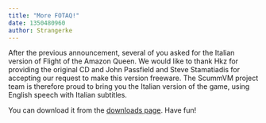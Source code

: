```yaml
---
title: "More FOTAQ!"
date: 1350480960
author: Strangerke
---
```


After the previous announcement, several of you asked for the Italian version of Flight of the Amazon Queen. We would like to thank Hkz for providing the original CD and John Passfield and Steve Stamatiadis for accepting our request to make this version freeware. The ScummVM project team is therefore proud to bring you the Italian version of the game, using English speech with Italian subtitles.

You can download it from the [downloads page](/downloads/#extras). Have fun!
